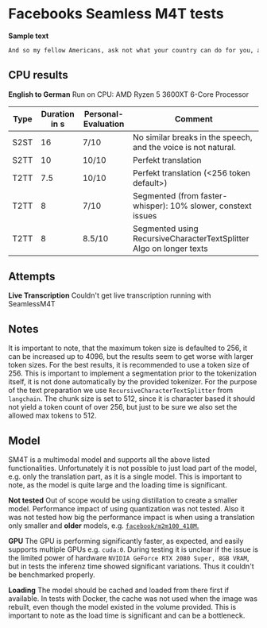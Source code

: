 # Facebooks Seamless M4T tests

**Sample text**

```txt
And so my fellow Americans, ask not what your country can do for you, ask what you can do for your country.
```

## CPU results

**English to German**
Run on CPU: AMD Ryzen 5 3600XT 6-Core Processor

| Type | Duration in s | Personal-Evaluation | Comment                                                             |
| ---- | ------------- | ------------------- | ------------------------------------------------------------------- |
| S2ST | 16            | 7/10                | No similar breaks in the speech, and the voice is not natural.      |
| S2TT | 10            | 10/10               | Perfekt translation                                                 |
| T2TT | 7.5           | 10/10               | Perfekt translation (<256 token default>)                           |
| T2TT | 8             | 7/10                | Segmented (from faster-whisper): 10% slower, constext issues        |
| T2TT | 8             | 8.5/10              | Segmented using RecursiveCharacterTextSplitter Algo on longer texts |

## Attempts

**Live Transcription**
Couldn't get live transcription running with SeamlessM4T

## Notes

It is important to note, that the maximum token size is defaulted to 256, it can be increased up to 4096, but the results seem to get worse with larger token sizes. For the best results, it is recommended to use a token size of 256. This is important to implement a segmentation prior to the tokenization itself, it is not done automatically by the provided tokenizer.
For the purpose of the text preparation we use `RecursiveCharacterTextSplitter` from `langchain`. The chunk size is set to 512, since it is character based it should not yield a token count of over 256, but just to be sure we also set the allowed max tokens to 512.

## Model

SM4T is a multimodal model and supports all the above listed functionalities. Unfortunately it is not possible to just load part of the model, e.g. only the translation part, as it is a single model. This is important to note, as the model is quite large and the loading time is significant.

**Not tested**
Out of scope would be using distillation to create a smaller model.
Performance impact of using quantization was not tested.
Also it was not tested how big the performance impact is when using a translation only smaller and **older** models, e.g. [`facebook/m2m100_418M`.](https://huggingface.co/facebook/m2m100_418M)

**GPU**
The GPU is performing significantly faster, as expected, and easily supports multiple GPUs e.g. `cuda:0`.
During testing it is unclear if the issue is the limited power of hardware `NVIDIA GeForce RTX 2080 Super, 8GB VRAM`, but in tests the inferenz time showed significant variations. Thus it couldn't be benchmarked properly.

**Loading**
The model should be cached and loaded from there first if available. In tests with Docker, the cache was not used when the image was rebuilt, even though the model existed in the volume provided. This is important to note as the load time is significant and can be a bottleneck.
